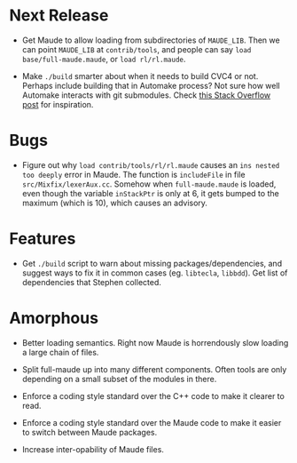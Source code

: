 Next Release
============

-   Get Maude to allow loading from subdirectories of `MAUDE_LIB`. Then we can
    point `MAUDE_LIB` at `contrib/tools`, and people can say
    `load base/full-maude.maude`, or `load rl/rl.maude`.

-   Make `./build` smarter about when it needs to build CVC4 or not. Perhaps
    include building that in Automake process? Not sure how well Automake
    interacts with git submodules. Check [this Stack Overflow post] for
    inspiration.

[this Stack Overflow post]: https://stackoverflow.com/questions/11776382/how-to-handle-subprojects-with-autotools

Bugs
====

-   Figure out why `load contrib/tools/rl/rl.maude` causes an
    `ins nested too deeply` error in Maude. The function is `includeFile` in
    file `src/Mixfix/lexerAux.cc`. Somehow when `full-maude.maude` is loaded,
    even though the variable `inStackPtr` is only at 6, it gets bumped to the
    maximum (which is 10), which causes an advisory.

Features
========

-   Get `./build` script to warn about missing packages/dependencies, and
    suggest ways to fix it in common cases (eg. `libtecla`, `libbdd`). Get list
    of dependencies that Stephen collected.

Amorphous
=========

-   Better loading semantics. Right now Maude is horrendously slow loading a
    large chain of files.

-   Split full-maude up into many different components. Often tools are only
    depending on a small subset of the modules in there.

-   Enforce a coding style standard over the C++ code to make it clearer to
    read.

-   Enforce a coding style standard over the Maude code to make it easier to
    switch between Maude packages.

-   Increase inter-opability of Maude files.
